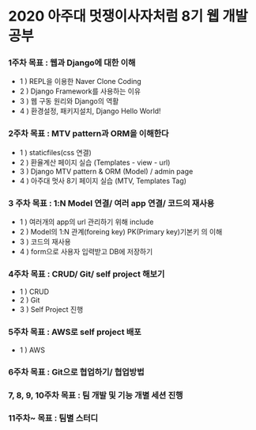 # 2020 아주대 멋쟁이사자처럼 8기 웹 개발 공부

### 1주차 목표 : 웹과 Django에 대한 이해
- 1 ) REPL을 이용한 Naver Clone Coding
- 2 ) Django Framework를 사용하는 이유
- 3 ) 웹 구동 원리와 Django의 역활
- 4 ) 환경설정, 패키지설치, Django Hello World!
### 2주차 목표 : MTV pattern과 ORM을 이해한다
- 1 ) staticfiles(css 연결)
- 2 ) 환율계산 페이지 실습 (Templates - view - url)
- 3 ) Django MTV pattern & ORM (Model) / admin page
- 4 ) 아주대 멋사 8기 페이지 실습 (MTV, Templates Tag)
### 3 주차 목표 : 1:N Model 연결/ 여러 app 연결/ 코드의 재사용
- 1 ) 여러개의 app의 url 관리하기 위해 include
- 2 ) Model의 1:N 관계(foreing key) PK(Primary key)기본키 의 이해
- 3 ) 코드의 재사용
- 4 ) form으로 사용자 입력받고 DB에 저장하기
### 4주차 목표 : CRUD/ Git/ self project 해보기
- 1 ) CRUD
- 2 ) Git
- 3 ) Self Project 진행

### 5주차 목표 : AWS로 self project 배포
- 1 ) AWS

### 6주차 목표 :  Git으로 협업하기/ 협업방법

### 7, 8, 9, 10주차 목표 :  팀 개발 및 기능 개별 세션 진행

### 11주차~ 목표 : 팀별 스터디 


